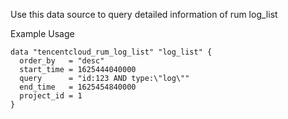 Use this data source to query detailed information of rum log_list

Example Usage

```hcl
data "tencentcloud_rum_log_list" "log_list" {
  order_by   = "desc"
  start_time = 1625444040000
  query      = "id:123 AND type:\"log\""
  end_time   = 1625454840000
  project_id = 1
}
```
